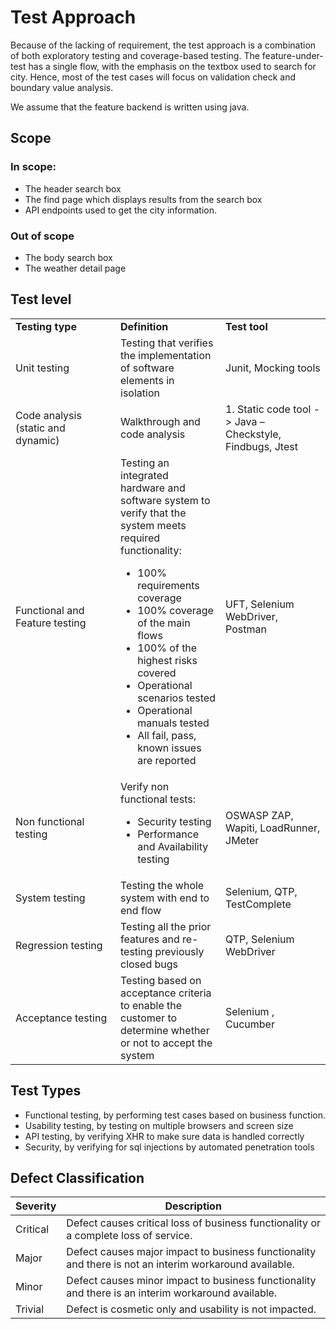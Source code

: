 # Test Approach

Because of the lacking of requirement, the test approach is a combination of both exploratory testing and coverage-based testing. The feature-under-test has a single flow, with the emphasis on the textbox used to search for city. Hence, most of the test cases will focus on validation check and boundary value analysis.

We assume that the feature backend is written using java.

## Scope
### In scope:
- The header search box
- The find page which displays results from the search box
- API endpoints used to get the city information.
### Out of scope
- The body search box
- The weather detail page

## Test level
<table>
<col width="33%" />
<col width="33%" />
<col width="33%" />
<tbody>
<tr class="odd">
<td align="left"><strong>Testing type</strong></td>
<td align="left"><strong>Definition</strong></td>
<td align="left"><strong>Test tool</strong><br />
</tr>
<tr class="even">
<td align="left">Unit testing</td>
<td align="left">Testing that verifies the implementation of software elements in isolation</td>
<td align="left">Junit, Mocking tools</td>
</tr>
<tr class="odd">
<td align="left">Code analysis (static and dynamic)</td>
<td align="left">Walkthrough and code analysis</td>
<td align="left">1. Static code tool -&gt; Java – Checkstyle, Findbugs, Jtest</tr>
<tr class="even">
<td align="left">Functional and Feature testing</td>
<td align="left">Testing an integrated hardware and software system to verify that the system meets required functionality: <br />
<ul>
<li>100% requirements coverage</li>
<li>100% coverage of the main flows</li>
<li>100% of the highest risks covered</li>
<li>Operational scenarios tested</li>
<li>Operational manuals tested</li>
<li>All fail, pass, known issues are reported</li>
</ul></td>
<td align="left">UFT, Selenium WebDriver, Postman</td>
</tr>
<tr class="odd">
<td align="left">Non functional testing</td>
<td align="left">Verify non functional tests:
<br/>
<ul>
<li>Security testing</li>
<li>Performance and Availability testing</li>
</td>
<td align="left">OSWASP ZAP, Wapiti, LoadRunner, JMeter</td>
</tr>
<tr class="even">
<td align="left">System testing</td>
<td align="left">Testing the whole system with end to end flow</td>
<td align="left">Selenium, QTP, TestComplete</td>
</tr>
<tr class="odd">
<td align="left">Regression testing</td>
<td align="left">Testing all the prior features and re-testing previously closed bugs</td>
<td align="left">QTP, Selenium WebDriver</td>
</tr>
<tr class="even">
<td align="left">Acceptance testing</td>
<td align="left">Testing based on acceptance criteria to enable the customer to determine whether or not to accept the system</td>
<td align="left">Selenium , Cucumber</td>
</tr>
</tbody>
</table>


## Test Types
- Functional testing, by performing test cases based on business function.
- Usability testing, by testing on multiple browsers and screen size
- API testing, by verifying XHR to make sure data is handled correctly
- Security, by verifying for sql injections by automated penetration tools


## Defect Classification
|**Severity**|**Description**|
|------------|---------------|
|Critical|Defect causes critical loss of business functionality or a complete loss of service.|
|Major|Defect causes major impact to business functionality and there is not an interim workaround available.|
|Minor|Defect causes minor impact to business functionality and there is an interim workaround available.|
|Trivial|Defect is cosmetic only and usability is not impacted.|
